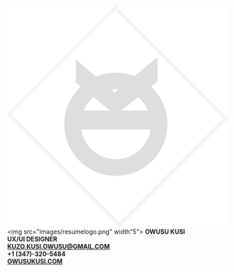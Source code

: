 

![](images/resumelogo.png "logo")
<img src="images/resumelogo.png" width"5">
**OWUSU KUSI**  <br>
**UX/UI DESIGNER**<br>
**KUZO.KUSI.OWUSU@GMAIL.COM** <br>
**+1 (347)-320-5484** <br>
[**OWUSUKUSI.COM**](https://www.owusukusi.com "My Portfolio")
